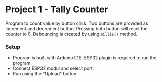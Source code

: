# Project 1 - Tally Counter

Program to count value by button click. Two buttons are provided as increment and decrement button. Pressing both button will reset the counter to 0.
Debouncing is created by using `millis()` method.

### Setup

-   Program is built with Arduino IDE. ESP32 plugin is required to run the program.
-   Connect ESP32 modul and select port.
-   Run using the "Upload" button.
